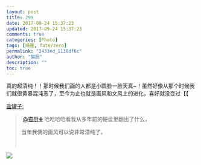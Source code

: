 ```yaml
---
layout: post
title: 299
date: 2017-09-24 15:37:23
updated: 2017-09-24 15:37:23
comments: true
categories: [Photo]
tags: [绮雁, fate/zero]
permalink: "2433ed_1138df6c"
author: "猫厨"
description: ""
toc: true
---
```


<p>真的超清纯！！那时候我们画的人都是小圆脸一脸天真~！虽然好像从那个时候我们就很黄暴混沌恶了，至今为止也就是画风和文风上的进化，喜好就没变过【【</p> 
<p reblogfrom="reblogfrom"  ><a target="_blank" href="http://salt-shaker.lofter.com/post/17cd06_1138c07b"  >盐罐子:</a></p> 
<blockquote> 
 <p>&nbsp;<a target="_blank" loftermentionblogid="2372589" href="http://www.lofter.com/mentionredirect.do?blogId=2372589"  >@猫厨✙</a>&nbsp;哈哈哈哈看我从多年前的硬盘里翻出了什么，</p> 
 <p>当年我俩的画风可以说非常清纯了。</p> 
 <p><br /></p> 
</blockquote>

![](https://nos.netease.com/imglf5/img/eTF0RVlpZXR6YmhXNVRlV1doWFdkbWFDK0VNNUx1VG1vREtKVmNpRTN3VTBDalNzOFgyZEhBPT0.jpg)